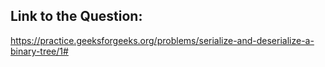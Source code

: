 ## Link to the Question:

https://practice.geeksforgeeks.org/problems/serialize-and-deserialize-a-binary-tree/1#
